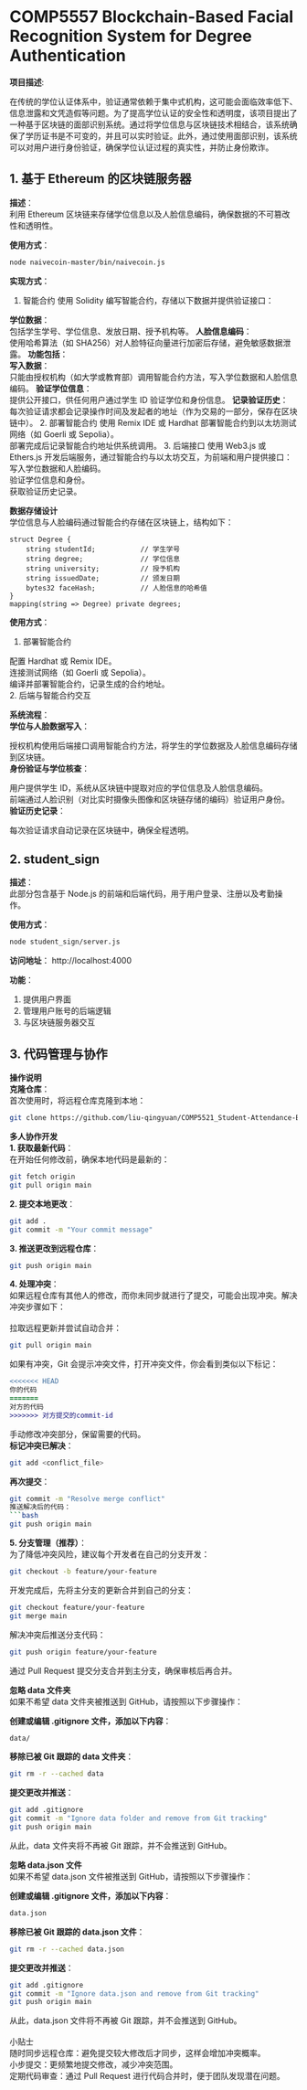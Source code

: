 # COMP5557 Blockchain-Based Facial Recognition System for Degree Authentication


**项目描述**:<br>

在传统的学位认证体系中，验证通常依赖于集中式机构，这可能会面临效率低下、信息泄露和文凭造假等问题。为了提高学位认证的安全性和透明度，该项目提出了一种基于区块链的面部识别系统。通过将学位信息与区块链技术相结合，该系统确保了学历证书是不可变的，并且可以实时验证。此外，通过使用面部识别，该系统可以对用户进行身份验证，确保学位认证过程的真实性，并防止身份欺诈。

## 1. 基于 Ethereum 的区块链服务器

**描述**：  <br>
利用 Ethereum 区块链来存储学位信息以及人脸信息编码，确保数据的不可篡改性和透明性。

**使用方式**：<br>
```bash
node naivecoin-master/bin/naivecoin.js
```

**实现方式**：<br>
1. 智能合约
使用 Solidity 编写智能合约，存储以下数据并提供验证接口：

**学位数据**：<br>
包括学生学号、学位信息、发放日期、授予机构等。
**人脸信息编码**：<br>
使用哈希算法（如 SHA256）对人脸特征向量进行加密后存储，避免敏感数据泄露。
**功能包括**：<br>
**写入数据**：<br>
只能由授权机构（如大学或教育部）调用智能合约方法，写入学位数据和人脸信息编码。
**验证学位信息**：<br>
提供公开接口，供任何用户通过学生 ID 验证学位和身份信息。
**记录验证历史**：<br>
每次验证请求都会记录操作时间及发起者的地址（作为交易的一部分，保存在区块链中）。
2. 部署智能合约
使用 Remix IDE 或 Hardhat 部署智能合约到以太坊测试网络（如 Goerli 或 Sepolia）。<br>
部署完成后记录智能合约地址供系统调用。
3. 后端接口
使用 Web3.js 或 Ethers.js 开发后端服务，通过智能合约与以太坊交互，为前端和用户提供接口：
写入学位数据和人脸编码。<br>
验证学位信息和身份。<br>
获取验证历史记录。<br>

**数据存储设计**<br>
学位信息与人脸编码通过智能合约存储在区块链上，结构如下：
```solidity
struct Degree {
    string studentId;           // 学生学号
    string degree;              // 学位信息
    string university;          // 授予机构
    string issuedDate;          // 颁发日期
    bytes32 faceHash;           // 人脸信息的哈希值
}
mapping(string => Degree) private degrees;
```

**使用方式**：
1. 部署智能合约

配置 Hardhat 或 Remix IDE。<br>
连接测试网络（如 Goerli 或 Sepolia）。<br>
编译并部署智能合约，记录生成的合约地址。<br>
2. 后端与智能合约交互

**系统流程**：<br>
**学位与人脸数据写入**：<br>

授权机构使用后端接口调用智能合约方法，将学生的学位数据及人脸信息编码存储到区块链。<br>
**身份验证与学位核查**：<br>

用户提供学生 ID，系统从区块链中提取对应的学位信息及人脸信息编码。<br>
前端通过人脸识别（对比实时摄像头图像和区块链存储的编码）验证用户身份。<br>
**验证历史记录**：<br>

每次验证请求自动记录在区块链中，确保全程透明。


## 2. student_sign
**描述**：  
此部分包含基于 Node.js 的前端和后端代码，用于用户登录、注册以及考勤操作。

**使用方式**：

```bash
node student_sign/server.js
```

**访问地址**：
http://localhost:4000

**功能**：

1. 提供用户界面
2. 管理用户账号的后端逻辑
3. 与区块链服务器交互

## 3. 代码管理与协作

**操作说明**<br>
**克隆仓库**：<br>
首次使用时，将远程仓库克隆到本地：
```bash
git clone https://github.com/liu-qingyuan/COMP5521_Student-Attendance-Blockchain.git
```

**多人协作开发**<br>
**1. 获取最新代码**：<br>
在开始任何修改前，确保本地代码是最新的：


```bash
git fetch origin
git pull origin main
```

**2. 提交本地更改**：
```bash
git add .
git commit -m "Your commit message"
```


**3. 推送更改到远程仓库**：
```bash
git push origin main
```

**4. 处理冲突**：<br>
如果远程仓库有其他人的修改，而你未同步就进行了提交，可能会出现冲突。解决冲突步骤如下：<br>
<br>
拉取远程更新并尝试自动合并：
```bash
git pull origin main
```

如果有冲突，Git 会提示冲突文件，打开冲突文件，你会看到类似以下标记：
```diff
<<<<<<< HEAD
你的代码
=======
对方的代码
>>>>>>> 对方提交的commit-id
```

手动修改冲突部分，保留需要的代码。<br>
**标记冲突已解决**：
```bash
git add <conflict_file>
```

**再次提交**：
```bash
git commit -m "Resolve merge conflict"
推送解决后的代码：
```bash
git push origin main
```
**5. 分支管理（推荐）**：<br>
为了降低冲突风险，建议每个开发者在自己的分支开发：

```bash
git checkout -b feature/your-feature
```
开发完成后，先将主分支的更新合并到自己的分支：

```bash
git checkout feature/your-feature
git merge main
```
解决冲突后推送分支代码：

```bash
git push origin feature/your-feature
```
通过 Pull Request 提交分支合并到主分支，确保审核后再合并。

**忽略 data 文件夹**<br>
如果不希望 data 文件夹被推送到 GitHub，请按照以下步骤操作：<br>

**创建或编辑 .gitignore 文件，添加以下内容**：

```bash
data/
```
**移除已被 Git 跟踪的 data 文件夹**：

```bash
git rm -r --cached data
```
**提交更改并推送**：

```bash
git add .gitignore
git commit -m "Ignore data folder and remove from Git tracking"
git push origin main
```
从此，data 文件夹将不再被 Git 跟踪，并不会推送到 GitHub。<br>

**忽略 data.json 文件**<br>
如果不希望 data.json 文件被推送到 GitHub，请按照以下步骤操作：<br>

**创建或编辑 .gitignore 文件，添加以下内容**：

```bash
data.json
```
**移除已被 Git 跟踪的 data.json 文件**：

```bash
git rm -r --cached data.json
```
**提交更改并推送**：

```bash
git add .gitignore
git commit -m "Ignore data.json and remove from Git tracking"
git push origin main
```
从此，data.json 文件将不再被 Git 跟踪，并不会推送到 GitHub。<br>
<br>
小贴士<br>
随时同步远程仓库：避免提交较大修改后才同步，这样会增加冲突概率。<br>
小步提交：更频繁地提交修改，减少冲突范围。<br>
定期代码审查：通过 Pull Request 进行代码合并时，便于团队发现潜在问题。<br>
